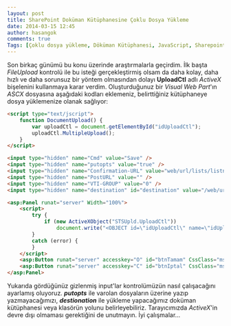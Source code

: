 ```yaml
---
layout: post
title: SharePoint Doküman Kütüphanesine Çoklu Dosya Yükleme
date: 2014-03-15 12:45
author: hasangok
comments: true
Tags: [Çoklu dosya yükleme, Döküman Kütüphanesi, JavaScript, Sharepoint, SharePoint, UploadCtl]
---
```

Son birkaç günümü bu konu üzerinde araştırmalarla geçirdim. İlk başta *FileUpload* kontrolü ile bu isteği gerçekleştirmiş olsam da daha kolay, daha hızlı ve daha sorunsuz bir yöntem olmasından dolayı **UploadCtl** adlı *ActiveX* bişelenini kullanmaya karar verdim. Oluşturduğunuz bir *Visual Web Part*'ın *ASCX* dosyasına aşağıdaki kodları eklemeniz, belirttiğiniz kütüphaneye dosya yüklemenize olanak sağlıyor:

```html
<script type="text/jscript">
    function DocumentUpload() {
        var uploadCtl = document.getElementById("idUploadCtl");
        uploadCtl.MultipleUpload();
    }
</script>

<input type="hidden" name="Cmd" value="Save" />
<input type="hidden" name="putopts" value="true" />
<input type="hidden" name="Confirmation-URL" value="web/url/lists/listname" />
<input type="hidden" name="PostURL" value="" />
<input type="hidden" name="VTI-GROUP" value="0" />
<input type="hidden" name="destination" id="destination" value="/web/url/lists/listname">

<asp:Panel runat="server" Width="100%">
    <script>
        try {
            if (new ActiveXObject("STSUpld.UploadCtl"))
                document.write("<OBJECT id=\"idUploadCtl\" name=\"idUploadCtl\" CLASSID=\"CLSID:07B06095-5687-4d13-9E32-12B4259C9813\" WIDTH=\"100%\" HEIGHT=\"350px\"></OBJECT>");
        }
        catch (error) {
        }
    </script>
    <asp:Button runat="server" accesskey="O" id="btnTamam" CssClass="ms-ButtonHeightWidth" Text="Dosyaları Yükle" UseSubmitBehavior="False" OnClientClick="DocumentUpload(); return false;"/>
    <asp:Button runat="server" accesskey="C" id="btnIptal" CssClass="ms-ButtonHeightWidth" Text="İptal" UseSubmitBehavior="False" style="display: none;"/>
</asp:Panel>
```
Yukarıda gördüğünüz gizlenmiş input'lar kontrolümüzün nasıl çalışacağını ayarlamış oluyoruz. ***putopts*** ile varolan dosyaların üzerine yazıp yazmayacağımızı, ***destionation*** ile yükleme yapacağımız doküman kütüphanesi veya klasörün yolunu belirleyebiliriz. Tarayıcımızda *ActiveX*'in devre dışı olmaması gerektiğini de unutmayın.
İyi çalışmalar...
